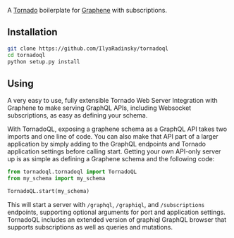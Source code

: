 A [Tornado](http://www.tornadoweb.org/) boilerplate for [Graphene](http://graphene-python.org/) with subscriptions.

Installation
------------
```sh
git clone https://github.com/IlyaRadinsky/tornadoql
cd tornadoql
python setup.py install
```

Using
-----
A very easy to use, fully extensible Tornado Web Server Integration with Graphene to make serving GraphQL APIs, including Websocket subscriptions, as easy as defining your schema.

With TornadoQL, exposing a graphene schema as a GraphQL API takes two imports and one line of code. You can also make that API part of a larger application by simply adding to the GraphQL endpoints and Tornado application settings before calling start. Getting your own API-only server up is as simple as defining a Graphene schema and the following code:

```python
from tornadoql.tornadoql import TornadoQL
from my_schema import my_schema

TornadoQL.start(my_schema)

```

This will start a server with `/graphql`, `/graphiql`, and `/subscriptions` endpoints, supporting optional arguments for port and application settings. TornadoQL includes an extended version of graphiql GraphQL browser that supports subscriptions as well as queries and mutations.

